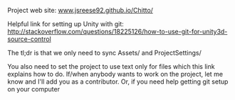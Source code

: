 Project web site: www.jsreese92.github.io/Chitto/

Helpful link for setting up Unity with git: http://stackoverflow.com/questions/18225126/how-to-use-git-for-unity3d-source-control

The tl;dr is that we only need to sync Assets/ and ProjectSettings/

You also need to set the project to use text only for files which this link explains how to do. If/when anybody wants to work on the project, let me know and I'll add you as a contributor. Or, if you need help getting git setup on your computer
